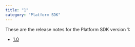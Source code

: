 ```yaml
---
title: "1"
category: "Platform SDK"
---
```


These are the release notes for the Platform SDK version 1:

* [1.0](1.0)
